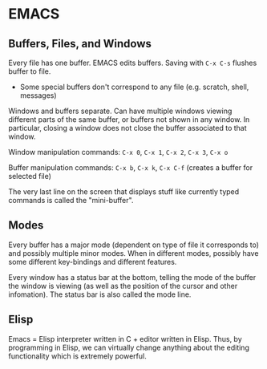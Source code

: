 # EMACS

## Buffers, Files, and Windows

Every file has one buffer. EMACS edits buffers. Saving with `C-x C-s`
flushes buffer to file.

- Some special buffers don't correspond to any file (e.g. scratch,
  shell, messages)

Windows and buffers separate. Can have multiple windows viewing
different parts of the same buffer, or buffers not shown in any
window. In particular, closing a window does not close the buffer
associated to that window.

Window manipulation commands: `C-x 0`, `C-x 1`, `C-x 2`, `C-x 3`, `C-x
o`

Buffer manipulation commands: `C-x b`, `C-x k`, `C-x C-f` (creates a
buffer for selected file)

The very last line on the screen that displays stuff like currently
typed commands is called the "mini-buffer".

## Modes

Every buffer has a major mode (dependent on type of file it
corresponds to) and possibly multiple minor modes. When in different
modes, possibly have some different key-bindings and different
features.

Every window has a status bar at the bottom, telling the mode of the
buffer the window is viewing (as well as the position of the cursor
and other infomation). The status bar is also called the mode line.

## Elisp

Emacs = Elisp interpreter written in C + editor written in Elisp.
Thus, by programming in Elisp, we can virtually change anything about
the editing functionality which is extremely powerful.
